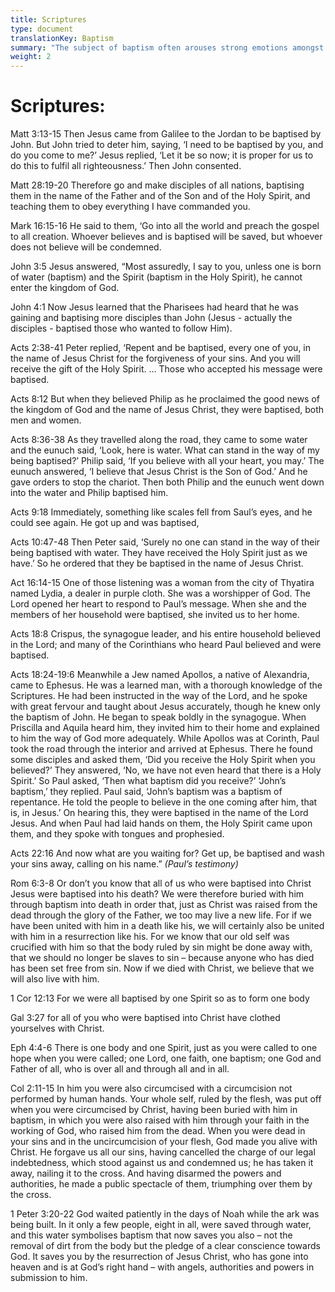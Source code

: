 ```yaml
---
title: Scriptures 
type: document
translationKey: Baptism
summary: "The subject of baptism often arouses strong emotions amongst Christians with disagreements about how necessary it is, how it should be done, when it should be done and why it is done. These disagreements mostly arise from differing traditions of how baptism is practiced. It is important, therefore, that we examine scripture carefully and try to let it instruct us, rather than simply try to justify our tradition."
weight: 2
---
```

# Scriptures:

Matt 3:13-15 Then Jesus came from Galilee to the Jordan to be baptised by John. But John tried to deter him, saying, ‘I need to be baptised by you, and do you come to me?’ Jesus replied, ‘Let it be so now; it is proper for us to do this to fulfil all righteousness.’ Then John consented.

Matt 28:19-20 Therefore go and make disciples of all nations, baptising them in the name of the Father and of the Son and of the Holy Spirit, and teaching them to obey everything I have commanded you.

Mark 16:15-16 He said to them, ‘Go into all the world and preach the gospel to all creation. Whoever believes and is baptised will be saved, but whoever does not believe will be condemned.

John 3:5 Jesus answered, “Most assuredly, I say to you, unless one is born of water (baptism) and the Spirit (baptism in the Holy Spirit), he cannot enter the kingdom of God.

John 4:1 Now Jesus learned that the Pharisees had heard that he was gaining and baptising more disciples than John (Jesus - actually the disciples - baptised those who wanted to follow Him).

Acts 2:38-41 Peter replied, ‘Repent and be baptised, every one of you, in the name of Jesus Christ for the forgiveness of your sins. And you will receive the gift of the Holy Spirit. … Those who accepted his message were baptised.

Acts 8:12 But when they believed Philip as he proclaimed the good news of the kingdom of God and the name of Jesus Christ, they were baptised, both men and women.

Acts 8:36-38 As they travelled along the road, they came to some water and the eunuch said, ‘Look, here is water. What can stand in the way of my being baptised?’ Philip said, ‘If you believe with all your heart, you may.’ The eunuch answered, ‘I believe that Jesus Christ is the Son of God.’ And he gave orders to stop the chariot. Then both Philip and the eunuch went down into the water and Philip baptised him.

Acts 9:18 Immediately, something like scales fell from Saul’s eyes, and he could see again. He got up and was baptised,

Acts 10:47-48 Then Peter said, ‘Surely no one can stand in the way of their being baptised with water. They have received the Holy Spirit just as we have.’ So he ordered that they be baptised in the name of Jesus Christ.

Act 16:14-15 One of those listening was a woman from the city of Thyatira named Lydia, a dealer in purple cloth. She was a worshipper of God. The Lord opened her heart to respond to Paul’s message. When she and the members of her household were baptised, she invited us to her home.

Acts 18:8 Crispus, the synagogue leader, and his entire household believed in the Lord; and many of the Corinthians who heard Paul believed and were baptised.

Acts 18:24-19:6 Meanwhile a Jew named Apollos, a native of Alexandria, came to Ephesus. He was a learned man, with a thorough knowledge of the Scriptures. He had been instructed in the way of the Lord, and he spoke with great fervour and taught about Jesus accurately, though he knew only the baptism of John. He began to speak boldly in the synagogue. When Priscilla and Aquila heard him, they invited him to their home and explained to him the way of God more adequately. While Apollos was at Corinth, Paul took the road through the interior and arrived at Ephesus. There he found some disciples and asked them, ‘Did you receive the Holy Spirit when you believed?’ They answered, ‘No, we have not even heard that there is a Holy Spirit.’ So Paul asked, ‘Then what baptism did you receive?’ ‘John’s baptism,’ they replied. Paul said, ‘John’s baptism was a baptism of repentance. He told the people to believe in the one coming after him, that is, in Jesus.’ On hearing this, they were baptised in the name of the Lord Jesus. And when Paul had laid hands on them, the Holy Spirit came upon them, and they spoke with tongues and prophesied.

Acts 22:16 And now what are you waiting for? Get up, be baptised and wash your sins away, calling on his name.” *(Paul’s testimony)*

Rom 6:3-8 Or don’t you know that all of us who were baptised into Christ Jesus were baptised into his death? We were therefore buried with him through baptism into death in order that, just as Christ was raised from the dead through the glory of the Father, we too may live a new life. For if we have been united with him in a death like his, we will certainly also be united with him in a resurrection like his. For we know that our old self was crucified with him so that the body ruled by sin might be done away with, that we should no longer be slaves to sin – because anyone who has died has been set free from sin. Now if we died with Christ, we believe that we will also live with him.

1 Cor 12:13 For we were all baptised by one Spirit so as to form one body

Gal 3:27 for all of you who were baptised into Christ have clothed yourselves with Christ.

Eph 4:4-6 There is one body and one Spirit, just as you were called to one hope when you were called; one Lord, one faith, one baptism; one God and Father of all, who is over all and through all and in all.

Col 2:11-15 In him you were also circumcised with a circumcision not performed by human hands. Your whole self, ruled by the flesh, was put off when you were circumcised by Christ, having been buried with him in baptism, in which you were also raised with him through your faith in the working of God, who raised him from the dead. When you were dead in your sins and in the uncircumcision of your flesh, God made you alive with Christ. He forgave us all our sins, having cancelled the charge of our legal indebtedness, which stood against us and condemned us; he has taken it away, nailing it to the cross. And having disarmed the powers and authorities, he made a public spectacle of them, triumphing over them by the cross.

1 Peter 3:20-22 God waited patiently in the days of Noah while the ark was being built. In it only a few people, eight in all, were saved through water, and this water symbolises baptism that now saves you also – not the removal of dirt from the body but the pledge of a clear conscience towards God. It saves you by the resurrection of Jesus Christ, who has gone into heaven and is at God’s right hand – with angels, authorities and powers in submission to him.
